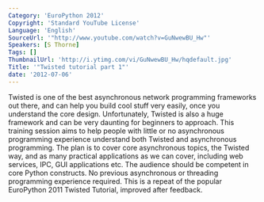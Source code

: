 ```yaml
---
Category: 'EuroPython 2012'
Copyright: 'Standard YouTube License'
Language: 'English'
SourceUrl: '"http://www.youtube.com/watch?v=GuNwewBU_Hw"'
Speakers: [S Thorne]
Tags: []
ThumbnailUrl: 'http://i.ytimg.com/vi/GuNwewBU_Hw/hqdefault.jpg'
Title: '"Twisted tutorial part 1"'
date: '2012-07-06'
---
```

Twisted is one of the best asynchronous network programming frameworks out
there, and can help you build cool stuff very easily, once you understand the
core design. Unfortunately, Twisted is also a huge framework and can be very
daunting for beginners to approach. This training session aims to help people
with little or no asynchronous programming experience understand both Twisted
and asynchronous programming. The plan is to cover core asynchronous topics,
the Twisted way, and as many practical applications as we can cover, including
web services, IPC, GUI applications etc. The audience should be competent in
core Python constructs. No previous asynchronous or threading programming
experience required. This is a repeat of the popular EuroPython 2011 Twisted
Tutorial, improved after feedback.

